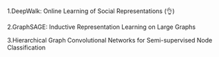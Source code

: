 1.DeepWalk: Online Learning of Social Representations (:ok_hand:)

2.GraphSAGE: Inductive Representation Learning on Large Graphs

3.Hierarchical Graph Convolutional Networks for Semi-supervised Node Classification
